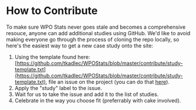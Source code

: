 # How to Contribute

To make sure WPO Stats never goes stale and becomes a comprehensive resouce, anyone can add additional studies using GitHub. We'd like to avoid making everyone go through the process of cloning the repo locally, so here's the easiest way to get a new case study onto the site:

1. Using the template found here: [https://github.com/tkadlec/WPOStats/blob/master/contribute/study-template.txt](https://github.com/tkadlec/WPOStats/blob/master/contribute/study-template.txt), file an issue on the project (you can do that [here](https://github.com/tkadlec/WPOStats/issues)).
2. Apply the "study" label to the issue.
3. Wait for us to take the issue and add it to the list of studies.
4. Celebrate in the way you choose fit (preferrably with cake involved).